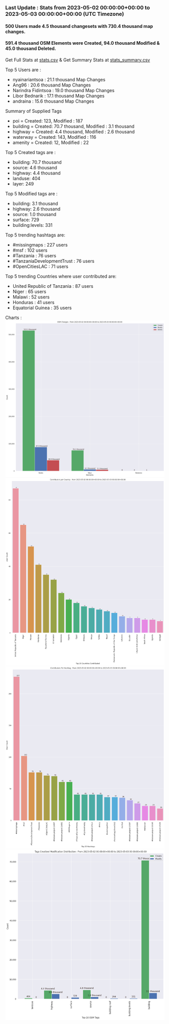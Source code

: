 ### Last Update : Stats from 2023-05-02 00:00:00+00:00 to 2023-05-03 00:00:00+00:00 (UTC Timezone)

#### 500 Users made 4.5 thousand changesets with 730.4 thousand map changes.
#### 591.4 thousand OSM Elements were Created, 94.0 thousand Modified & 45.0 thousand Deleted.
Get Full Stats at [stats.csv](/stats/hotosm/Daily/stats.csv)
 & Get Summary Stats at [stats_summary.csv](/stats/hotosm/Daily/stats_summary.csv)

Top 5 Users are : 
- nyainariantsoa : 21.1 thousand Map Changes
- Ang96 : 20.6 thousand Map Changes
- Narindra Fidintsoa : 19.0 thousand Map Changes
- Libor Bednarik : 17.1 thousand Map Changes
- andraina : 15.6 thousand Map Changes

Summary of Supplied Tags
- poi = Created: 123, Modified : 187
- building = Created: 70.7 thousand, Modified : 3.1 thousand
- highway = Created: 4.4 thousand, Modified : 2.6 thousand
- waterway = Created: 143, Modified : 116
- amenity = Created: 12, Modified : 22


Top 5 Created tags are :
- building: 70.7 thousand
- source: 4.6 thousand
- highway: 4.4 thousand
- landuse: 404
- layer: 249


Top 5 Modified tags are :
- building: 3.1 thousand
- highway: 2.6 thousand
- source: 1.0 thousand
- surface: 729
- building:levels: 331


Top 5 trending hashtags are:
- #missingmaps : 227 users
- #msf : 102 users
- #Tanzania : 76 users
- #TanzaniaDevelopmentTrust : 76 users
- #OpenCitiesLAC : 71 users


Top 5 trending Countries where user contributed are:
- United Republic of Tanzania : 87 users
- Niger : 65 users
- Malawi : 52 users
- Honduras : 41 users
- Equatorial Guinea : 35 users


 Charts : 
![Alt text](./stats_osm_changes.png) 
![Alt text](./stats_users_per_country.png) 
![Alt text](./stats_users_per_hashtag.png) 
![Alt text](./stats_tags.png) 
